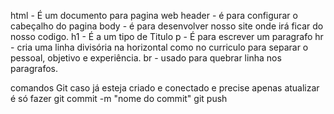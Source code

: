html - É um documento para pagina web 
header - é para configurar o cabeçalho do pagina 
body - é para desenvolver nosso site onde irá ficar do nosso codigo.
h1 - É a um tipo de Titulo 
p - É para escrever um paragrafo
hr - cria uma linha divisória na horizontal como no curriculo para separar o pessoal, objetivo e experiência.
br - usado para quebrar linha nos paragrafos.

comandos Git
caso já esteja criado e conectado e precise apenas atualizar é só fazer 
git commit -m "nome do commit"
git push